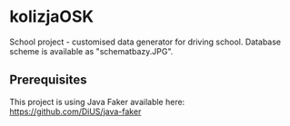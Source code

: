 # kolizjaOSK
School project - customised data generator for driving school. Database scheme is available as "schematbazy.JPG".

## Prerequisites
This project is using Java Faker available here:
https://github.com/DiUS/java-faker
